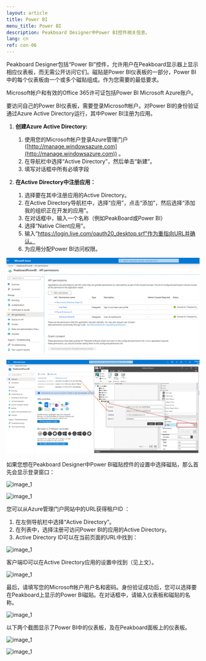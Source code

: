 ```yaml
---
layout: article
title: Power BI 
menu_title: Power BI
description: Peakboard Designer中Power BI控件相关信息。
lang: cn
ref: con-06
---
```


Peakboard Designer包括“Power BI”控件，允许用户在Peakboard显示器上显示相应仪表板，而无需公开访问它们。磁贴是Power BI仪表板的一部分，Power BI中的每个仪表板由一个或多个磁贴组成。作为您需要的最低要求。

Microsoft帐户和有效的Office 365许可证包括Power BI Microsoft Azure账户。

要访问自己的Power BI仪表板，需要登录Microsoft帐户。对Power BI的身份验证通过Azure Active Directory运行，其中Power BI注册为应用。

 1. **创建Azure Active Directory:**
    1. 使用您的Microsoft帐户登录Azure管理门户 ([http://manage.windowsazure.com](http://manage.windowsazure.com)) 。
    2. 在导航栏中选择“Active Directory”，然后单击“新建”。
    3. 填写对话框中所有必填字段

 2. **在Active Directory中注册应用：**
    1. 选择要在其中注册应用的Active Directory。
    2. 在Active Directory导航栏中，选择“应用”，点击“添加”，然后选择“添加我的组织正在开发的应用”。
    3. 在对话框中，输入一个名称（例如PeakBoard或Power BI）
    4. 选择“Native Client应用”。
    5. 输入“https://login.live.com/oauth20_desktop.srf”作为重指向URL并确认。
    6. 为应用分配Power BI访问权限。

![image_1](/assets/images/Controls/Controls-Power/ControlsPowerBI02.png)


![image_1](/assets/images/Controls/Controls-Power/ControlsPowerBI03.png)

如果您想在Peakboard Designer中Power BI磁贴控件的设置中选择磁贴，那么首先会显示登录窗口：

![image_1](/assets/images/Controls/Controls-Power/ControlsPowerBI04.png)

![image_1](/assets/images/Controls/Controls-Power/ControlsPowerBI05.png)

您可以从Azure管理门户网站中的URL获得租户ID ：

 1. 在左侧导航栏中选择“Active Directory”。
 2. 在列表中，选择注册可访问Power BI的应用的Active Directory。
 3. Active Directory ID可以在当前页面的URL中找到：

![image_1](/assets/images/Controls/Controls-Power/ControlsPowerBI06.png)

客户端ID可以在Active Directory应用的设置中找到（见上文）。

![image_1](/assets/images/Controls/Controls-Power/ControlsPowerBI07.png)

最后，请填写您的Microsoft帐户用户名和密码。身份验证成功后，您可以选择要在Peakboard上显示的Power BI磁贴。在对话框中，请输入仪表板和磁贴的名称。

![image_1](/assets/images/Controls/Controls-Power/ControlsPowerBI08.png)

以下两个截图显示了Power BI中的仪表板，及在Peakboard面板上的仪表板。

![image_1](/assets/images/Controls/Controls-Power/ControlsPowerBI09.png)

![image_1](/assets/images/Controls/Controls-Power/ControlsPowerBI10.png)
